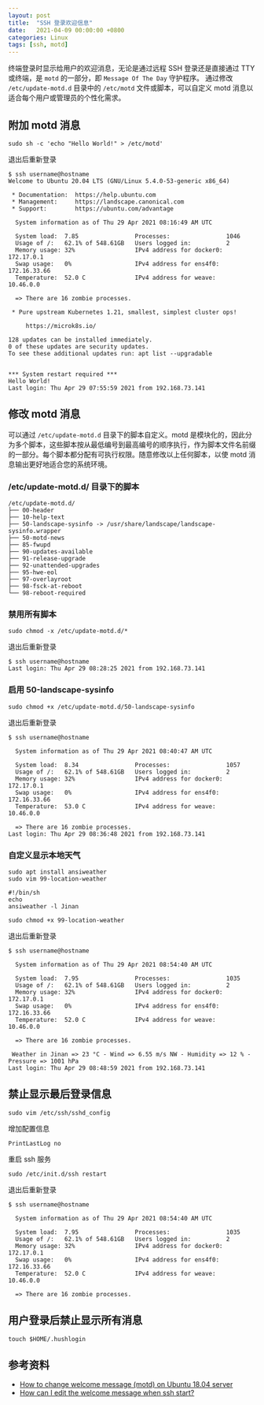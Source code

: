 ```yaml
---
layout: post
title:  "SSH 登录欢迎信息"
date:   2021-04-09 00:00:00 +0800
categories: Linux
tags: [ssh, motd]
---
```


终端登录时显示给用户的欢迎消息，无论是通过远程 SSH 登录还是直接通过 TTY 或终端，是 ```motd``` 的一部分，即 ```Message Of The Day``` 守护程序。 通过修改 ```/etc/update-motd.d``` 目录中的 ```/etc/motd``` 文件或脚本，可以自定义 motd 消息以适合每个用户或管理员的个性化需求。

## 附加 motd 消息
```shell
sudo sh -c 'echo "Hello World!" > /etc/motd'
```
退出后重新登录
```shell
$ ssh username@hostname
Welcome to Ubuntu 20.04 LTS (GNU/Linux 5.4.0-53-generic x86_64)

 * Documentation:  https://help.ubuntu.com
 * Management:     https://landscape.canonical.com
 * Support:        https://ubuntu.com/advantage

  System information as of Thu 29 Apr 2021 08:16:49 AM UTC

  System load:  7.85                Processes:                1046
  Usage of /:   62.1% of 548.61GB   Users logged in:          2
  Memory usage: 32%                 IPv4 address for docker0: 172.17.0.1
  Swap usage:   0%                  IPv4 address for ens4f0:  172.16.33.66
  Temperature:  52.0 C              IPv4 address for weave:   10.46.0.0

  => There are 16 zombie processes.

 * Pure upstream Kubernetes 1.21, smallest, simplest cluster ops!

     https://microk8s.io/

128 updates can be installed immediately.
0 of these updates are security updates.
To see these additional updates run: apt list --upgradable


*** System restart required ***
Hello World!
Last login: Thu Apr 29 07:55:59 2021 from 192.168.73.141
```

## 修改 motd 消息
可以通过 ```/etc/update-motd.d``` 目录下的脚本自定义。motd 是模块化的，因此分为多个脚本，这些脚本按从最低编号到最高编号的顺序执行，作为脚本文件名前缀的一部分。每个脚本都分配有可执行权限。随意修改以上任何脚本，以使 motd 消息输出更好地适合您的系统环境。

### /etc/update-motd.d/ 目录下的脚本
```
/etc/update-motd.d/
├── 00-header
├── 10-help-text
├── 50-landscape-sysinfo -> /usr/share/landscape/landscape-sysinfo.wrapper
├── 50-motd-news
├── 85-fwupd
├── 90-updates-available
├── 91-release-upgrade
├── 92-unattended-upgrades
├── 95-hwe-eol
├── 97-overlayroot
├── 98-fsck-at-reboot
└── 98-reboot-required
```

### 禁用所有脚本
```shell
sudo chmod -x /etc/update-motd.d/*
```
退出后重新登录
```shell
$ ssh username@hostname
Last login: Thu Apr 29 08:28:25 2021 from 192.168.73.141
```


### 启用 50-landscape-sysinfo
```shell
sudo chmod +x /etc/update-motd.d/50-landscape-sysinfo
```
退出后重新登录
```shell
$ ssh username@hostname

  System information as of Thu 29 Apr 2021 08:40:47 AM UTC

  System load:  8.34                Processes:                1057
  Usage of /:   62.1% of 548.61GB   Users logged in:          2
  Memory usage: 32%                 IPv4 address for docker0: 172.17.0.1
  Swap usage:   0%                  IPv4 address for ens4f0:  172.16.33.66
  Temperature:  53.0 C              IPv4 address for weave:   10.46.0.0

  => There are 16 zombie processes.
Last login: Thu Apr 29 08:36:48 2021 from 192.168.73.141
```

### 自定义显示本地天气
```shell
sudo apt install ansiweather
sudo vim 99-location-weather
```
```shell
#!/bin/sh
echo
ansiweather -l Jinan
```
```shell
sudo chmod +x 99-location-weather
```
退出后重新登录
```shell
$ ssh username@hostname

  System information as of Thu 29 Apr 2021 08:54:40 AM UTC

  System load:  7.95                Processes:                1035
  Usage of /:   62.1% of 548.61GB   Users logged in:          2
  Memory usage: 32%                 IPv4 address for docker0: 172.17.0.1
  Swap usage:   0%                  IPv4 address for ens4f0:  172.16.33.66
  Temperature:  52.0 C              IPv4 address for weave:   10.46.0.0

  => There are 16 zombie processes.

 Weather in Jinan => 23 °C - Wind => 6.55 m/s NW - Humidity => 12 % - Pressure => 1001 hPa 
Last login: Thu Apr 29 08:48:59 2021 from 192.168.73.141
```

## 禁止显示最后登录信息
```shell
sudo vim /etc/ssh/sshd_config
```
增加配置信息
```
PrintLastLog no
```
重启 ssh 服务
```shell
sudo /etc/init.d/ssh restart
```
退出后重新登录
```shell
$ ssh username@hostname

  System information as of Thu 29 Apr 2021 08:54:40 AM UTC

  System load:  7.95                Processes:                1035
  Usage of /:   62.1% of 548.61GB   Users logged in:          2
  Memory usage: 32%                 IPv4 address for docker0: 172.17.0.1
  Swap usage:   0%                  IPv4 address for ens4f0:  172.16.33.66
  Temperature:  52.0 C              IPv4 address for weave:   10.46.0.0

  => There are 16 zombie processes.
```

## 用户登录后禁止显示所有消息
```shell
touch $HOME/.hushlogin
```

## 参考资料
* [How to change welcome message (motd) on Ubuntu 18.04 server](https://linuxconfig.org/how-to-change-welcome-message-motd-on-ubuntu-18-04-server)
* [How can I edit the welcome message when ssh start?](https://serverfault.com/questions/407033/how-can-i-edit-the-welcome-message-when-ssh-start)
